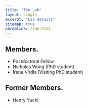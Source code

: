 ```yaml
---
title: "The Lab"
layout: single
excerpt: "Lab details"
sitemap: true
permalink: /lab.html
---
```



## Members.
- Postdoctoral Fellow
- Nicholas Wong (PhD student)
- Irene Virdis (Visiting PhD student)

## Former Members.
- Henry Yuchi